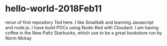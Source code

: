 # hello-world-2018Feb11
rerun of first repository
Ted here.  I like Smalltalk and learning Javascript and node.js.  I have build POCs using Node-Red with Cloudant.
I am having coffee in the New Paltz Starbucks, which use to be a great bookstore run by Norm Mckay
